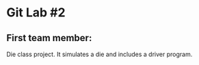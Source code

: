 # Git Lab #2
## First team member: <AnthonyDade>

Die class project. It simulates a die and includes a driver program.